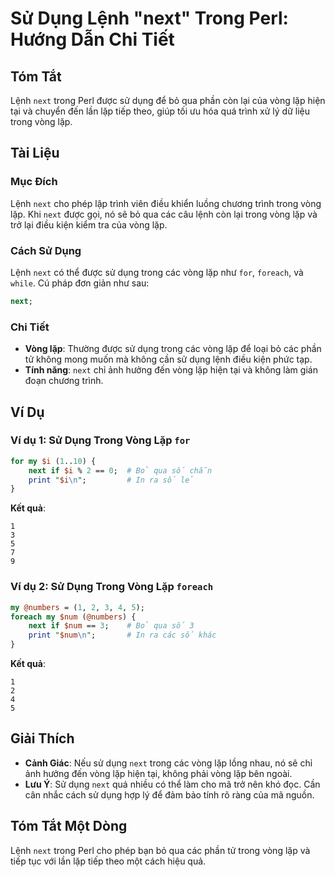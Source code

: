 <!--
Meta Description: # Sử Dụng Lệnh "next" Trong Perl: Hướng Dẫn Chi Tiết ## Tóm Tắt Lệnh `next` trong Perl được sử dụng để bỏ qua phần còn lại của vòng lặp hiện tại và ch...
Meta Keywords: lặp, vòng, next, trong, dụng
-->

# Sử Dụng Lệnh "next" Trong Perl: Hướng Dẫn Chi Tiết

## Tóm Tắt
Lệnh `next` trong Perl được sử dụng để bỏ qua phần còn lại của vòng lặp hiện tại và chuyển đến lần lặp tiếp theo, giúp tối ưu hóa quá trình xử lý dữ liệu trong vòng lặp.

## Tài Liệu
### Mục Đích
Lệnh `next` cho phép lập trình viên điều khiển luồng chương trình trong vòng lặp. Khi `next` được gọi, nó sẽ bỏ qua các câu lệnh còn lại trong vòng lặp và trở lại điều kiện kiểm tra của vòng lặp.

### Cách Sử Dụng
Lệnh `next` có thể được sử dụng trong các vòng lặp như `for`, `foreach`, và `while`. Cú pháp đơn giản như sau:

```perl
next;
```

### Chi Tiết
- **Vòng lặp**: Thường được sử dụng trong các vòng lặp để loại bỏ các phần tử không mong muốn mà không cần sử dụng lệnh điều kiện phức tạp.
- **Tính năng**: `next` chỉ ảnh hưởng đến vòng lặp hiện tại và không làm gián đoạn chương trình.

## Ví Dụ
### Ví dụ 1: Sử Dụng Trong Vòng Lặp `for`
```perl
for my $i (1..10) {
    next if $i % 2 == 0;  # Bỏ qua số chẵn
    print "$i\n";         # In ra số lẻ
}
```
**Kết quả**: 
```
1
3
5
7
9
```

### Ví dụ 2: Sử Dụng Trong Vòng Lặp `foreach`
```perl
my @numbers = (1, 2, 3, 4, 5);
foreach my $num (@numbers) {
    next if $num == 3;    # Bỏ qua số 3
    print "$num\n";       # In ra các số khác
}
```
**Kết quả**: 
```
1
2
4
5
```

## Giải Thích
- **Cảnh Giác**: Nếu sử dụng `next` trong các vòng lặp lồng nhau, nó sẽ chỉ ảnh hưởng đến vòng lặp hiện tại, không phải vòng lặp bên ngoài.
- **Lưu Ý**: Sử dụng `next` quá nhiều có thể làm cho mã trở nên khó đọc. Cần cân nhắc cách sử dụng hợp lý để đảm bảo tính rõ ràng của mã nguồn.

## Tóm Tắt Một Dòng
Lệnh `next` trong Perl cho phép bạn bỏ qua các phần tử trong vòng lặp và tiếp tục với lần lặp tiếp theo một cách hiệu quả.